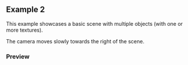 ## Example 2
This example showcases a basic scene with multiple objects (with one or more textures).

The camera moves slowly towards the right of the scene.

### Preview
